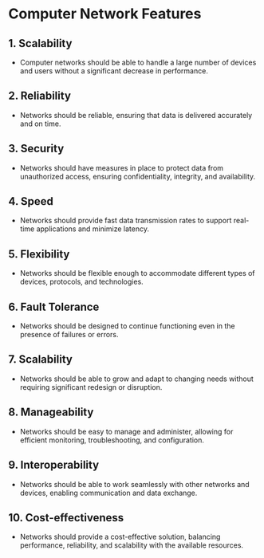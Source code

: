 # Computer Network Features

## 1. Scalability
- Computer networks should be able to handle a large number of devices and users without a significant decrease in performance.

## 2. Reliability
- Networks should be reliable, ensuring that data is delivered accurately and on time.

## 3. Security
- Networks should have measures in place to protect data from unauthorized access, ensuring confidentiality, integrity, and availability.

## 4. Speed
- Networks should provide fast data transmission rates to support real-time applications and minimize latency.

## 5. Flexibility
- Networks should be flexible enough to accommodate different types of devices, protocols, and technologies.

## 6. Fault Tolerance
- Networks should be designed to continue functioning even in the presence of failures or errors.

## 7. Scalability
- Networks should be able to grow and adapt to changing needs without requiring significant redesign or disruption.

## 8. Manageability
- Networks should be easy to manage and administer, allowing for efficient monitoring, troubleshooting, and configuration.

## 9. Interoperability
- Networks should be able to work seamlessly with other networks and devices, enabling communication and data exchange.

## 10. Cost-effectiveness
- Networks should provide a cost-effective solution, balancing performance, reliability, and scalability with the available resources.
